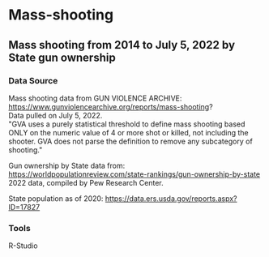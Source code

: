 # Mass-shooting
## Mass shooting from 2014 to July 5, 2022 by State gun ownership

### Data Source
Mass shooting data from GUN VIOLENCE ARCHIVE: https://www.gunviolencearchive.org/reports/mass-shooting?  <br/>
Data pulled on July 5, 2022. <br/>
"GVA uses a purely statistical threshold to define mass shooting based ONLY on the numeric value of 4 or more shot or killed, not including the shooter. GVA does not parse the definition to remove any subcategory of shooting." <br/>



Gun ownership by State data from: https://worldpopulationreview.com/state-rankings/gun-ownership-by-state <br/>
2022 data, compiled by Pew Research Center.

State population as of 2020: https://data.ers.usda.gov/reports.aspx?ID=17827

### Tools
R-Studio
